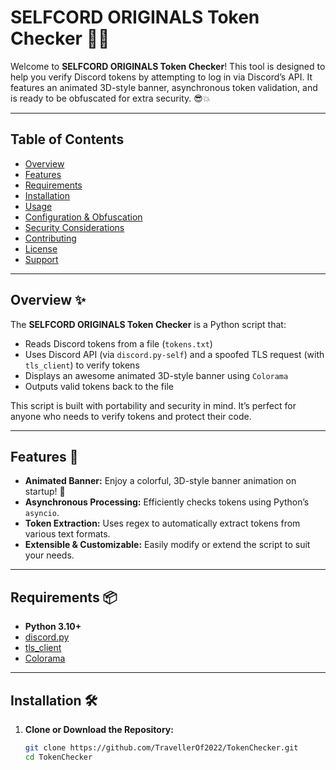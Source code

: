 # SELFCORD ORIGINALS Token Checker 🚀🔐

Welcome to **SELFCORD ORIGINALS Token Checker**! This tool is designed to help you verify Discord tokens by attempting to log in via Discord’s API. It features an animated 3D-style banner, asynchronous token validation, and is ready to be obfuscated for extra security. 😎💥

---

## Table of Contents
- [Overview](#overview)
- [Features](#features)
- [Requirements](#requirements)
- [Installation](#installation)
- [Usage](#usage)
- [Configuration & Obfuscation](#configuration--obfuscation)
- [Security Considerations](#security-considerations)
- [Contributing](#contributing)
- [License](#license)
- [Support](#support)

---

## Overview ✨
The **SELFCORD ORIGINALS Token Checker** is a Python script that:
- Reads Discord tokens from a file (`tokens.txt`)
- Uses Discord API (via `discord.py-self`) and a spoofed TLS request (with `tls_client`) to verify tokens
- Displays an awesome animated 3D-style banner using `Colorama`
- Outputs valid tokens back to the file  
  
This script is built with portability and security in mind. It’s perfect for anyone who needs to verify tokens and protect their code.

---

## Features 💎
- **Animated Banner:** Enjoy a colorful, 3D-style banner animation on startup! 🎨
- **Asynchronous Processing:** Efficiently checks tokens using Python’s `asyncio`.
- **Token Extraction:** Uses regex to automatically extract tokens from various text formats.
- **Extensible & Customizable:** Easily modify or extend the script to suit your needs.

---

## Requirements 📦
- **Python 3.10+**
- [discord.py](https://pypi.org/project/discord.py-self/)
- [tls_client](https://pypi.org/project/tls-client/)
- [Colorama](https://pypi.org/project/colorama/)

---

## Installation 🛠️
1. **Clone or Download the Repository:**
   ```bash
   git clone https://github.com/TravellerOf2022/TokenChecker.git
   cd TokenChecker
